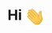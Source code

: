 # Hi <img src = "https://github.com/ajitirto/ajitirto/blob/main/wavehand.gif" width = "40" align="center">  